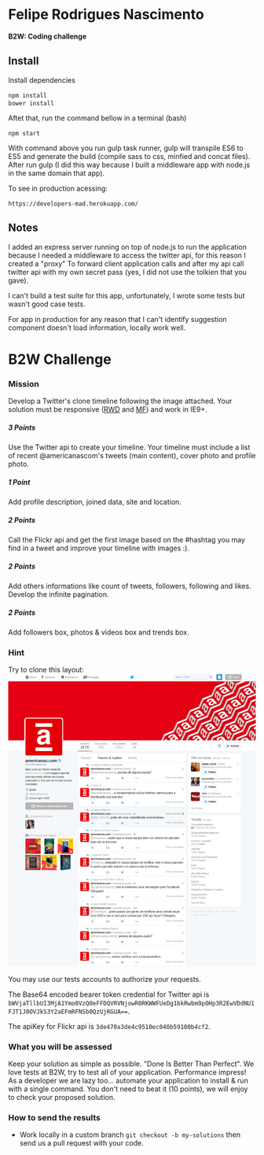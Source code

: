 # Felipe Rodrigues Nascimento
**B2W: Coding challenge**

## Install


Install dependencies
    
    npm install
    bower install

Aftet that, run the command bellow in a terminal (bash)
    
    npm start

With command above you run gulp task runner, gulp will transpile ES6 to ES5 and generate the build (compile sass to css, minfied and concat files). 
After run gulp (I did this way because I built a middleware app with node.js in the same domain that app).

To see in production acessing:

    https://developers-mad.herokuapp.com/


## Notes

I added an express server running on top of node.js to run the application because I needed a middleware to access the twitter api, for this reason I created a "proxy"
To forward client application calls and after my api call twitter api with my own secret pass (yes, I did not use the tolkien that you gave). 

I can't build a test suite for this app, unfortunately, I wrote some tests but wasn't good case tests.

For app in production for any reason that I can't identify suggestion component doesn't load information, locally work well.


# B2W Challenge

### Mission

Develop a Twitter's clone timeline following the image attached. Your solution must be responsive ([RWD](http://alistapart.com/article/responsive-web-design) and [MF](http://www.lukew.com/ff/entry.asp?933)) and work in IE9+.

##### 3 Points

Use the Twitter api to create your timeline. Your timeline must include a list of recent @americanascom's tweets (main content), cover photo and profile photo. 

##### 1 Point

Add profile description, joined data, site and location.

##### 2 Points

Call the Flickr api and get the first image based on the #hashtag you may find in a tweet and improve your timeline with images :).

##### 2 Points

Add others informations like count of tweets, followers, following and likes. Develop the infinite pagination.

##### 2 Points

Add followers box, photos & videos box and trends box.

### Hint 

Try to clone this layout:
![Timeline](/resources/timeline.png)

You may use our tests accounts to authorize your requests. 

The Base64 encoded bearer token credential for Twitter api is ```bWVjaTllbUI3MjA1Ymo0VzQ0eFFDQVRVNjowR0RKWWFUeDg1bkRwbm9pOHp3R2EwVDdNU1FJT1J0OVJkS3Y2aEFmRFNSb0QzUjRGUA==```.

The apiKey for Flickr api is ```3de470a3de4c9510ec040b59100b4cf2```.


### What you will be assessed

Keep your solution as simple as possible. "Done Is Better Than Perfect". We love tests at B2W, try to test all of your application. Performance impress! As a developer we are lazy too... automate your application to install & run with a single command. You don't need to beat it (10 points), we will enjoy to check your proposed solution.

### How to send the results

* Work locally in a custom branch ```git checkout -b my-solutions``` then send us a pull request with your code.
